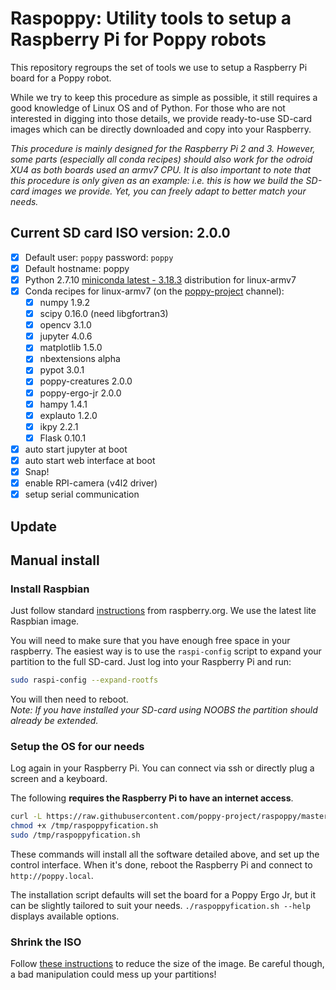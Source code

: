 
# Raspoppy: Utility tools to setup a Raspberry Pi for Poppy robots

This repository regroups the set of tools we use to setup a Raspberry Pi board for a Poppy robot.

While we try to keep this procedure as simple as possible, it still requires a good knowledge of Linux OS and of Python. For those who are not interested in digging into those details, we provide ready-to-use SD-card images which can be directly downloaded and copy into your Raspberry.

*This procedure is mainly designed for the Raspberry Pi 2 and 3. However, some parts (especially all conda recipes) should also work for the odroid XU4 as both boards used an armv7 CPU. It is also important to note that this procedure is only given as an example: i.e. this is how we build the SD-card images we provide. Yet, you can freely adapt to better match your needs.*

## Current SD card ISO version: 2.0.0

* [x] Default user: `poppy` password: `poppy`
* [x] Default hostname: poppy
* [x] Python 2.7.10 [miniconda latest - 3.18.3](http://repo.continuum.io/miniconda/Miniconda3-3.18.3-Linux-armv7l.sh) distribution for linux-armv7
* [x] Conda recipes for linux-armv7 (on the [poppy-project](https://anaconda.org/poppy-project/) channel):
    * [x] numpy 1.9.2
    * [x] scipy 0.16.0 (need libgfortran3)
    * [x] opencv 3.1.0
    * [x] jupyter 4.0.6
    * [x] matplotlib 1.5.0
    * [x] nbextensions alpha
    * [x] pypot 3.0.1
    * [x] poppy-creatures 2.0.0
    * [x] poppy-ergo-jr 2.0.0
    * [x] hampy 1.4.1
    * [x] explauto 1.2.0
    * [x] ikpy 2.2.1
    * [x] Flask 0.10.1
* [x] auto start jupyter at boot
* [x] auto start web interface at boot
* [x] Snap!
* [x] enable RPI-camera (v4l2 driver)
* [x] setup serial communication

## Update

## Manual install

### Install Raspbian

Just follow standard [instructions](https://www.raspberrypi.org/downloads/raspbian/) from raspberry.org. We use the latest lite Raspbian image.

You will need to make sure that you have enough free space in your raspberry. The easiest way is to use the `raspi-config` script to expand your partition to the full SD-card. Just log into your Raspberry Pi and run:

```bash
sudo raspi-config --expand-rootfs
```

You will then need to reboot.  
*Note: If you have installed your SD-card using NOOBS the partition should already be extended.*

### Setup the OS for our needs

Log again in your Raspberry Pi. You can connect via ssh or directly plug a screen and a keyboard.

The following **requires the Raspberry Pi to have an internet access**.

```bash
curl -L https://raw.githubusercontent.com/poppy-project/raspoppy/master/raspoppyfication.sh -o /tmp/raspoppyfication.sh
chmod +x /tmp/raspoppyfication.sh
sudo /tmp/raspoppyfication.sh
```

These commands will install all the software detailed above, and set up the control interface. When it's done, reboot the Raspberry Pi and connect to `http://poppy.local`.

The installation script defaults will set the board for a Poppy Ergo Jr, but it can be slightly tailored to suit your needs. `./raspoppyfication.sh --help` displays available options.

### Shrink the ISO

Follow [these instructions](./shrink-iso.md) to reduce the size of the image. Be careful though, a bad manipulation could mess up your partitions!
